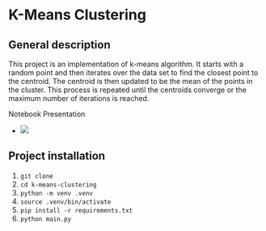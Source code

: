 K-Means Clustering
=======

## General description
 
This project is an implementation of k-means algorithm. It starts with a random point and then iterates over the data set to find the closest point to the centroid. The centroid is then updated to be the mean of the points in the cluster. This process is repeated until the centroids converge or the maximum number of iterations is reached.

Notebook Presentation 
  - [![](https://mybinder.org/badge.svg)](https://mybinder.org/v2/gh/Drithh/k-means-clustering/HEAD?labpath=notebook.ipynb)

## Project installation
1. `git clone`
2. `cd k-means-clustering`
3. `python -m venv .venv`
4. `source .venv/bin/activate`
5. `pip install -r requirements.txt`
6. `python main.py`
